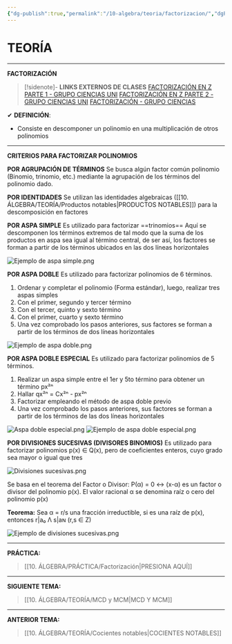 ```yaml
---
{"dg-publish":true,"permalink":"/10-algebra/teoria/factorizacion/","dgPassFrontmatter":true}
---
```


# TEORÍA
---
**FACTORIZACIÓN** 

>[!sidenote]- **LINKS EXTERNOS DE CLASES** 
>[FACTORIZACIÓN EN Z PARTE 1 - GRUPO CIENCIAS UNI](https://youtu.be/IWyZlsd-ZlU?si=3w4MSb5ERutiWYYS) 
>[FACTORIZACIÓN EN Z PARTE 2 - GRUPO CIENCIAS UNI](https://youtu.be/tlHmuvwXLCE?si=meCIHjuFux1-Qjno) 
>[FACTORIZACIÓN - GRUPO CIENCIAS](https://www.youtube.com/live/ZV9mbyvbw0w?si=YlRSNb951pL9g5h6)

✔ **DEFINICIÓN**:
- Consiste en descomponer un polinomio en una multiplicación de otros polinomios

---
**CRITERIOS PARA FACTORIZAR POLINOMIOS**

**POR AGRUPACIÓN DE TÉRMINOS**
Se busca algún factor común polinomio (Binomio, trinomio, etc.) mediante la agrupación de los términos del polinomio dado.

**POR IDENTIDADES**
Se utilizan las identidades algebraicas ([[10. ÁLGEBRA/TEORÍA/Productos notables\|PRODUCTOS NOTABLES]]) para la descomposición en factores

**POR ASPA SIMPLE**
Es utilizado para factorizar ==trinomios==
Aquí se descomponen los términos extremos de tal modo que la suma de los productos en aspa sea igual al término central, de ser así, los factores se forman a partir de los términos ubicados en las dos líneas horizontales

![Ejemplo de aspa simple.png](/img/user/1.%20ELEMENTOS%20GR%C3%81FICOS/Ejemplo%20de%20aspa%20simple.png)

**POR ASPA DOBLE**
Es utilizado para factorizar polinomios de 6 términos.

1. Ordenar y completar el polinomio (Forma estándar), luego, realizar tres aspas simples
2. Con el primer, segundo y tercer término
3. Con el tercer, quinto y sexto término
4. Con el primer, cuarto y sexto término
5. Una vez comprobado los pasos anteriores, sus factores se forman a partir de los términos de dos líneas horizontales

![Ejemplo de aspa doble.png](/img/user/1.%20ELEMENTOS%20GR%C3%81FICOS/Ejemplo%20de%20aspa%20doble.png)

**POR ASPA DOBLE ESPECIAL**
Es utilizado para factorizar polinomios de 5 términos.

1. Realizar un aspa simple entre el 1er y 5to término para obtener un término px²ⁿ
2. Hallar qx²ⁿ = Cx²ⁿ - px²ⁿ
3. Factorizar empleando el método de aspa doble previo
4. Una vez comprobado los pasos anteriores, sus factores se forman a partir de los términos de las dos líneas horizontales

![Aspa doble especial.png](/img/user/1.%20ELEMENTOS%20GR%C3%81FICOS/Aspa%20doble%20especial.png)
![Ejemplo de aspa doble especial.png](/img/user/1.%20ELEMENTOS%20GR%C3%81FICOS/Ejemplo%20de%20aspa%20doble%20especial.png)

**POR DIVISIONES SUCESIVAS (DIVISORES BINOMIOS)**
Es utilizado para factorizar polinomios p(x) ∈ Q(x), pero de coeficientes enteros, cuyo grado sea mayor o igual que tres

![Divisiones sucesivas.png](/img/user/1.%20ELEMENTOS%20GR%C3%81FICOS/Divisiones%20sucesivas.png)

Se basa en el teorema del Factor o Divisor:
P(α) = 0 ↔ (x-α) es un factor o divisor del polinomio p(x). 
El valor racional α se denomina raíz o cero del polinomio p(x)

**Teorema:** Sea α = r/s una fracción irreductible, si es una raíz de p(x), entonces r|a₀ Λ s|aɴ (r,s ∈ Z)

![Ejemplo de divisiones sucesivas.png](/img/user/1.%20ELEMENTOS%20GR%C3%81FICOS/Ejemplo%20de%20divisiones%20sucesivas.png)

---
**PRÁCTICA:** 
>[[10. ÁLGEBRA/PRÁCTICA/Factorización\|PRESIONA AQUÍ]]

---
**SIGUIENTE TEMA:** 
>[[10. ÁLGEBRA/TEORÍA/MCD y MCM\|MCD Y MCM]]

---
**ANTERIOR TEMA:** 
>[[10. ÁLGEBRA/TEORÍA/Cocientes notables\|COCIENTES NOTABLES]]

